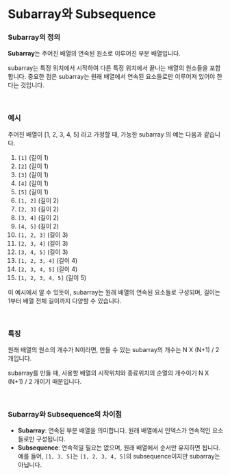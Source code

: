 # Subarray와 Subsequence

### Subarray의 정의

**Subarray**는 주어진 배열의 연속된 원소로 이루어진 부분 배열입니다.

subarray는 특정 위치에서 시작하여 다른 특정 위치에서 끝나는 배열의 원소들을 포함합니다. 중요한 점은 subarray는 원래 배열에서 연속된 요소들로만 이루어져 있어야 한다는 것입니다.

<br>

### 예시

주어진 배열이 [1, 2, 3, 4, 5] 라고 가정할 때, 가능한 subarray 의 예는 다음과 같습니다.

1. `[1]` (길이 1)
2. `[2]` (길이 1)
3. `[3]` (길이 1)
4. `[4]` (길이 1)
5. `[5]` (길이 1)
6. `[1, 2]` (길이 2)
7. `[2, 3]` (길이 2)
8. `[3, 4]` (길이 2)
9. `[4, 5]` (길이 2)
10. `[1, 2, 3]` (길이 3)
11. `[2, 3, 4]` (길이 3)
12. `[3, 4, 5]` (길이 3)
13. `[1, 2, 3, 4]` (길이 4)
14. `[2, 3, 4, 5]` (길이 4)
15. `[1, 2, 3, 4, 5]` (길이 5)

이 예시에서 알 수 있듯이, subarray는 원래 배열의 연속된 요소들로 구성되며, 길이는 1부터 배열 전체 길이까지 다양할 수 있습니다.

<br>

###  특징

원래 배열의 원소의 개수가 N이라면, 만들 수 있는 subarray의 개수는 N X (N+1) / 2 개입니다.

subarray를 만들 때, 사용할 배열의 시작위치와 종료위치의 순열의 개수이기 N X (N+1) / 2 개이기 때문입니다.

<br>

### Subarray와 Subsequence의 차이점

- **Subarray**: 연속된 부분 배열을 의미합니다. 원래 배열에서 인덱스가 연속적인 요소들로만 구성됩니다.
- **Subsequence**: 연속적일 필요는 없으며, 원래 배열에서 순서만 유지하면 됩니다. 예를 들어, `[1, 3, 5]`는 `[1, 2, 3, 4, 5]`의 subsequence이지만 subarray는 아닙니다.
